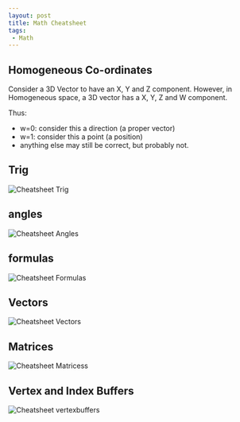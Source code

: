 ```yaml
---
layout: post
title: Math Cheatsheet
tags:
 - Math
---
```


## Homogeneous Co-ordinates

Consider a 3D Vector to have an X, Y and Z component.  However, in Homogeneous space, a 3D vector has a X, Y, Z and W component.

Thus:

 - w=0: consider this a direction (a proper vector)
 - w=1: consider this a point (a position)
 - anything else may still be correct, but probably not.
 
## Trig

![Cheatsheet Trig]({{site.baseurl}}/images/cheatsheet_trig.png)

## angles

![Cheatsheet Angles]({{site.baseurl}}/images/cheatsheet_angles.png)

## formulas

![Cheatsheet Formulas]({{site.baseurl}}/images/cheatsheet_formulas01.png)

## Vectors

![Cheatsheet Vectors]({{site.baseurl}}/images/cheatsheet_vector.png)

## Matrices

![Cheatsheet Matricess]({{site.baseurl}}/images/cheatsheet_matrix.png)

## Vertex and Index Buffers

![Cheatsheet vertexbuffers]({{site.baseurl}}/images/cheatsheet_vertexbuffer.png)
